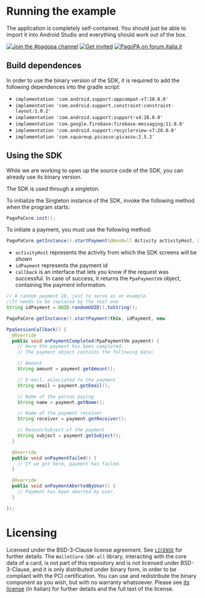 # Running the example

The application is completely self-contained. You should just be able to import it into Android Studio and everything should work out of the box.

[![Join the #pagopa channel](https://img.shields.io/badge/Slack%20channel-%23pagopa-blue.svg?logo=slack)](https://developersitalia.slack.com/messages/C8HC6FVE0)
[![Get invited](https://slack.developers.italia.it/badge.svg)](https://slack.developers.italia.it/)
[![PagoPA on forum.italia.it](https://img.shields.io/badge/Forum-PagoPA-blue.svg)](https://forum.italia.it/c/pagopa)

## Build dependences

In order to use the binary version of the SDK, it is required to add the following dependences into the gradle script:

- `implementation 'com.android.support:appcompat-v7:28.0.0'`
- `implementation 'com.android.support.constraint:constraint-layout:1.0.2'`
- `implementation 'com.android.support:support-v4:28.0.0'`
- `implementation 'com.google.firebase:firebase-messaging:11.8.0'`
- `implementation 'com.android.support:recyclerview-v7:28.0.0'`
- `implementation 'com.squareup.picasso:picasso:2.5.2'`

## Using the SDK

While we are working to open up the source code of the SDK, you can already use its binary version.

The SDK is used through a singleton.

To initialize the Singleton instance of the SDK, invoke the following method when the program starts:

```.java
PagoPaCore.init();
```

To initiate a payment, you must use the following method:

```.java
PagoPaCore.getInstance().startPayment(@NonNull Activity activityHost, @NonNull String idPayment, PpaSessionCallback callback);
```

- `activityHost` represents the activity from which the SDK screens will be shown
- `idPayment` represents the payment id
- `callback` is an interface that lets you know if the request was successful. In case of success, it returns the `PpaPaymentVm` object, containing the payment information.

```.java
// A random payment ID, just to serve as an example.
//It needs to be replaced by the real one
String idPayment = UUID.randomUUID().toString();

PagoPaCore.getInstance().startPayment(this, idPayment, new

PpaSessionCallback() {
  @Override
  public void onPaymentCompleted(PpaPaymentVm payment) {
    // Here the payment has been completed.
    // The payment object contains the following data:

    // Amount
    String amount = payment.getAmount();

    // E-mail, associated to the payment
    String email = payment.getEmail();

    // Name of the person paying
    String name = payment.getName();

    // Name of the payment receiver
    String receiver = payment.getReceiver();

    // Reason/Subject of the payment
    String subject = payment.getSubject();
  }

  @Override
  public void onPaymentFailed() {
    // If we get here, payment has failed.
  }

  @Override
  public void onPaymentAbortedByUser() {
    // Payment has been aborted by user.
  }

});

```

# Licensing

Licensed under the BSD-3-Clause license agreement. See [`LICENSE`](LICENSE) for further details.
The `WalletCore-SDK-all` library, interacting with the core data of a card, is not part of this repository and is not licensed under BSD-3-Clause, and it is only distributed under binary form, in order to be compliant with the PCI certification. You can use and redistribute the binary component as you wish, but with no warranty whatsoever. Please see [its license](WalletCore-SDK-all/LICENSE.md) (in Italian) for further details and the full text of the license.
